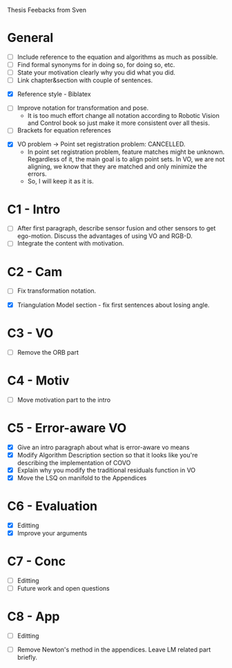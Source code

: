 Thesis Feebacks from Sven

# General
* [ ] Include reference to the equation and algorithms as much as possible.
* [ ] Find formal synonyms for in doing so, for doing so, etc.
* [ ] State your motivation clearly why you did what you did.
* [ ] Link chapter&section with couple of sentences.
+ [x] Reference style - Biblatex
* [ ] Improve notation for transformation and pose.
  * It is too much effort change all notation according to Robotic Vision and 
    Control book so just make it more consistent over all thesis.
* [ ] Brackets for equation references
- [x] VO problem -> Point set registration problem: CANCELLED.
  * In point set registration problem, feature matches might be unknown.
      Regardless of it, the main goal is to align point sets. In VO, we are not
      aligning, we know that they are matched and only minimize the errors.
  * So, I will keep it as it is.

# C1 - Intro
* [ ] After first paragraph, describe sensor fusion and other sensors to get
    ego-motion. Discuss the advantages of using VO and RGB-D.
* [ ] Integrate the content with motivation.

# C2 - Cam 
* [ ] Fix transformation notation.
+ [x] Triangulation Model section - fix first sentences about losing angle.

# C3 - VO
* [ ] Remove the ORB part

# C4 - Motiv
* [ ] Move motivation part to the intro

# C5 - Error-aware VO
+ [x] Give an intro paragraph about what is error-aware vo means
+ [x] Modify Algorithm Description section so that it looks like you're describing
    the implementation of COVO
+ [x] Explain why you modify the traditional residuals function in VO 
+ [x] Move the LSQ on manifold to the Appendices

# C6 - Evaluation
* [x] Editting
* [x] Improve your arguments

# C7 - Conc
* [ ] Editting
* [ ] Future work and open questions

# C8 - App
* [ ] Editting
* [ ] Remove Newton's method in the appendices. Leave LM related part briefly.


